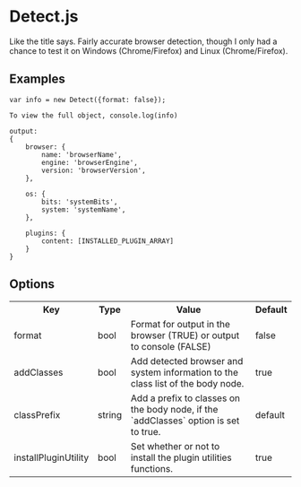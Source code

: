 # Detect.js

Like the title says.  Fairly accurate browser detection, though I only had a chance to test it on Windows (Chrome/Firefox) and Linux (Chrome/Firefox).

## Examples

```
var info = new Detect({format: false});

To view the full object, console.log(info)

output: 
{
	browser: {
		name: 'browserName',
		engine: 'browserEngine', 
		version: 'browserVersion',
	},
	
	os: {
		bits: 'systemBits',
		system: 'systemName',
	},

	plugins: {
		content: [INSTALLED_PLUGIN_ARRAY]
	}
}
```

## Options

<table>
	<tr>
		<th>Key</th>
		<th>Type</th>
		<th>Value</th>
		<th>Default</th>
	</tr>
	<tr>
		<td>format</td>
		<td>bool</td>
		<td>Format for output in the browser (TRUE) or output to console (FALSE)</td>
		<td>false</td>
	</tr>
	<tr>
		<td>addClasses</td>
		<td>bool</td>
		<td>Add detected browser and system information to the class list of the body node.</td>
		<td>true</td>
	</tr>
	<tr>
		<td>classPrefix</td>
		<td>string</td>
		<td>Add a prefix to classes on the body node, if the `addClasses` option is set to true.</td>
		<td>default</td>
	</tr>
	<tr>
		<td>installPluginUtility</td>
		<td>bool</td>
		<td>Set whether or not to install the plugin utilities functions.</td>
		<td>true</td>
	</tr>
</table>